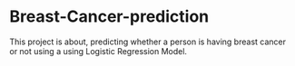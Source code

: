 # Breast-Cancer-prediction
This project is about, predicting whether a person is having breast cancer or not using a using Logistic Regression Model.
